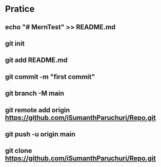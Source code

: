 # Pratice


## echo "# MernTest" >> README.md
## git init
## git add README.md
## git commit -m "first commit"
## git branch -M main
## git remote add origin https://github.com/iSumanthParuchuri/Repo.git
## git push -u origin main

## git clone https://github.com/iSumanthParuchuri/Repo.git
